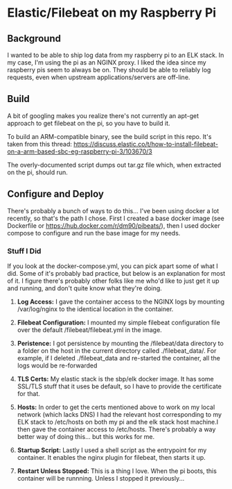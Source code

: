 # Elastic/Filebeat on my Raspberry Pi

## Background
I wanted to be able to ship log data from my raspberry pi to an ELK stack.  In my case, I'm using the pi as an NGINX proxy.  I liked the idea since my raspberry pis seem to always be on. They should be able to reliably log requests, even when upstream applications/servers are off-line.
## Build
A bit of googling makes you realize there's not currently an apt-get approach to get filebeat on the pi, so you have to build it.

To build an ARM-compatible binary, see the build script in this repo. It's taken from this thread: https://discuss.elastic.co/t/how-to-install-filebeat-on-a-arm-based-sbc-eg-raspberry-pi-3/103670/3

The overly-documented script dumps out tar.gz file which, when extracted on the pi, should run.
## Configure and Deploy

There's probably a bunch of ways to do this... I've been using docker a lot recently, so that's the path I chose.  First I created a base docker image (see Dockerfile or https://hub.docker.com/r/dm90/pibeats/), then I used docker compose to configure and run the base image for my needs.

### Stuff I Did

If you look at the docker-compose.yml, you can pick apart some of what I did.  Some of it's probably bad practice, but below is an explanation for most of it.  I figure there's probably other folks like me who'd like to just get it up and running, and don't quite know what they're doing.

1) **Log Access:** I gave the container access to the NGINX logs by mounting /var/log/nginx to the identical location in the container.

2) **Filebeat Configuration:** I mounted my simple filebeat configuration file over the default /filebeat/filebeat.yml in the image.

3) **Peristence:** I got persistence by mounting the /filebeat/data directory to a folder on the host in the current directory called ./filebeat_data/.  For example, if I deleted ./filebeat_data and re-started the container, all the logs would be re-forwarded

4) **TLS Certs:** My elastic stack is the sbp/elk docker image.  It has some SSL/TLS stuff that it uses be default, so I have to provide the certificate for that.

5) **Hosts:** In order to get the certs mentioned above to work on my local network (which lacks DNS) I had the relevant host corresponding to my ELK stack to /etc/hosts on both my pi and the elk stack host machine.I then gave the container access to /etc/hosts.  There's probably a way better way of doing this... but this works for me.

6) **Startup Script:** Lastly I used a shell script as the entrypoint for my container.  It enables the nginx plugin for filebeat, then starts it up.

7) **Restart Unless Stopped:** This is a thing I love.  When the pi boots, this container will be runnning.  Unless I stopped it previously...
